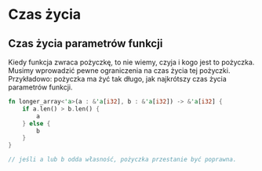 # Czas życia 

## Czas życia parametrów funkcji 

Kiedy funkcja zwraca pożyczkę, to nie wiemy, czyja i kogo jest to pożyczka. Musimy wprowadzić pewne ograniczenia na czas życia tej pożyczki. Przykładowo: pożyczka ma żyć tak długo, jak najkrótszy czas życia parametrów funkcji. 

```rust
fn longer_array<'a>(a : &'a[i32], b : &'a[i32]) -> &'a[i32] {
    if a.len() > b.len() {
        a
    } else {
        b
    }
}

// jeśli a lub b odda własność, pożyczka przestanie być poprawna. 
```
